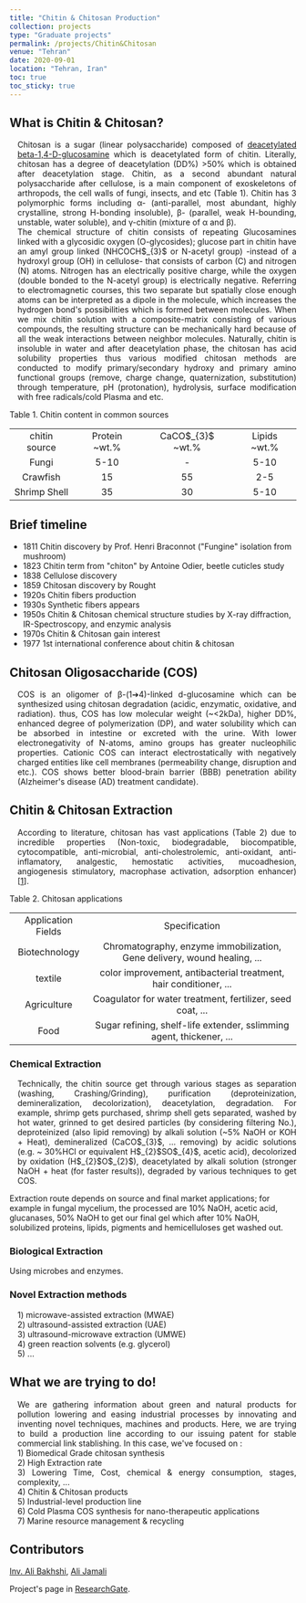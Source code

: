 ```yaml
---
title: "Chitin & Chitosan Production"
collection: projects
type: "Graduate projects"
permalink: /projects/Chitin&Chitosan
venue: "Tehran"
date: 2020-09-01
location: "Tehran, Iran"
toc: true
toc_sticky: true
---
```

<h2>What is Chitin & Chitosan?</h2>

<p align="justify" style="padding-left: 1em">Chitosan is a sugar (linear polysaccharide) composed of <a href="https://pubchem.ncbi.nlm.nih.gov/compound/Chitosan">
deacetylated beta-1,4-D-glucosamine</a> which is deacetylated form of chitin. Literally, chitosan has a degree of deacetylation (DD%) >50% which is obtained after 
deacetylation stage. Chitin, as a second abundant natural polysaccharide after cellulose, is a main component of exoskeletons of arthropods, the cell walls of fungi, 
insects, and etc (Table 1). Chitin has 3 polymorphic forms including α- (anti-parallel, most abundant, highly crystalline, strong H-bonding insoluble), 
β- (parallel, weak H-bounding, unstable, water soluble), and γ-chitin (mixture of α and β).<br>
The chemical structure of chitin consists of repeating Glucosamines linked 
with a glycosidic oxygen (O-glycosides); glucose part in chitin have an amyl group linked (NHCOCH$_{3}$ or N-acetyl group) -instead of a hydroxyl group (OH) in cellulose- that consists 
of carbon (C) and nitrogen (N) atoms. Nitrogen has an electrically positive charge, while the oxygen (double bonded to the N-acetyl group) is electrically negative. 
Referring to electromagnetic courses, this two separate but spatially close enough atoms can be interpreted as a dipole in the molecule, which increases the hydrogen bond's 
possibilities which is formed between molecules. When we mix chitin solution with a composite-matrix consisting of various compounds, the resulting structure can be 
mechanically hard because of all the weak interactions between neighbor molecules. Naturally, chitin is insoluble in water and after deacetylation phase, the 
chitosan has acid solubility properties thus various modified chitosan methods are conducted to modify primary/secondary hydroxy and primary amino functional groups 
(remove, charge change, quaternization, substitution) through temperature, pH (protonation), hydrolysis, surface modification with free radicals/cold Plasma and etc.
</p>

Table 1. Chitin content in common sources
 <table style="text-align:center">
  <tr>
    <td>chitin source</td>
    <td>Protein ~wt.%</td>
    <td>CaCO$_{3}$ ~wt.%</td>
	<td>Lipids ~wt.%</td>
  </tr>
  <tr>
    <td>Fungi</td>
    <td>5-10</td>
    <td>-</td>
	<td>5-10</td>
  </tr>
  <tr>
    <td>Crawfish</td>
    <td>15</td>
    <td>55</td>
	<td>2-5</td>
  </tr>
  <tr>
    <td>Shrimp Shell</td>
    <td>35</td>
    <td>30</td>
	<td>5-10</td>
  </tr>
</table>

<h2>Brief timeline</h2>

<p align="justify" style="padding-left: 1em">
<ul>
<li>1811 Chitin discovery by Prof. Henri Braconnot ("Fungine" isolation from mushroom)</li>
<li>1823 Chitin term from "chiton" by Antoine Odier, beetle cuticles study</li>
<li>1838 Cellulose discovery</li>
<li>1859 Chitosan discovery by Rought</li>
<li>1920s Chitin fibers production</li>
<li>1930s Synthetic fibers appears</li>
<li>1950s Chitin & Chitosan chemical structure studies by X-ray diffraction, IR-Spectroscopy, and enzymic analysis</li>
<li>1970s Chitin & Chitosan gain interest</li>
<li>1977 1st international conference about chitin & chitosan</li>
</ul>
</p>

<h2>Chitosan Oligosaccharide (COS)</h2>

<p align="justify" style="padding-left: 1em">
COS is an oligomer of β-(1➔4)-linked d-glucosamine which can be synthesized using chitosan degradation (acidic, enzymatic, oxidative, and radiation).
thus, COS has low molecular weight (~<2kDa), higher DD%, enhanced degree of polymerization (DP), and water solubility which can be absorbed in intestine 
or excreted with the urine. With lower electronegativity of N-atoms, amino groups has greater nucleophilic properties. Cationic COS can interact
electrostatically with negatively charged entities like cell membranes (permeability change, disruption and etc.). COS shows better blood-brain barrier (BBB) 
penetration ability (Alzheimer's disease (AD) treatment candidate).
</p>

<h2>Chitin & Chitosan Extraction</h2>

<p align="justify" style="padding-left: 1em">
According to literature, chitosan has vast applications (Table 2) due to incredible properties (Non-toxic, biodegradable, biocompatible, cytocompatible, anti-microbial, 
anti-cholestrolemic, anti-oxidant, anti-inflamatory, analgestic, hemostatic activities, mucoadhesion, angiogenesis stimulatory, macrophase activation, 
adsorption enhancer) [<a href="https://doi.org/10.3390/polym3041875">1</a>]. 
</p>

Table 2. Chitosan applications
<table style="text-align:center">
  <tr>
    <td>Application Fields</td>
    <td>Specification</td>
  </tr>
  <tr>
    <td>Biotechnology</td>
    <td>Chromatography, enzyme immobilization, Gene delivery, wound healing, ...</td>
  </tr>
  <tr>
    <td>textile</td>
    <td>color improvement, antibacterial treatment, hair conditioner, ...</td>
  </tr>
  <tr>
    <td>Agriculture</td>
    <td>Coagulator for water treatment, fertilizer, seed coat, ...</td>
  </tr>
  <tr>
    <td>Food</td>
    <td>Sugar refining, shelf-life extender, sslimming agent, thickener, ...</td>
  </tr>
</table>

<h3>Chemical Extraction</h3>

<p align="justify" style="padding-left: 1em">
Technically, the chitin source get through various stages as separation (washing, Crashing/Grinding), purification (deproteinization, demineralization, decolorization), 
deacetylation, degradation. For example, shrimp gets purchased, shrimp shell gets separated, washed by hot water, grinned to get desired particles (by considering filtering No.), 
deproteinized (also lipid removing) by alkali solution (~5% NaOH or KOH + Heat), demineralized (CaCO$_{3}$, ... removing) by acidic solutions (e.g. ~ 30%HCl or equivalent H$_{2}$SO$_{4}$, acetic acid), 
decolorized by oxidation (H$_{2}$O$_{2}$), deacetylated by alkali solution (stronger NaOH + heat (for faster results)), degraded by various techniques to get COS.<br>

Extraction route depends on source and final market applications; for example in fungal mycelium, the processed are 10% NaOH, acetic acid, glucanases, 50% NaOH to get 
our final gel which after 10% NaOH, solubilized proteins, lipids, pigments and hemicelluloses get washed out.
</p>

<h3>Biological Extraction</h3>
Using microbes and enzymes.

<h3>Novel Extraction methods</h3>

<p align="justify" style="padding-left: 1em">
1) microwave-assisted extraction (MWAE) <br>
2) ultrasound-assisted extraction (UAE) <br>
3) ultrasound-microwave extraction (UMWE) <br>
4) green reaction solvents (e.g. glycerol) <br>
5) ...
</p>

<h2>What we are trying to do!</h2>

<p align="justify" style="padding-left: 1em">
We are gathering information about green and natural products for pollution lowering and easing industrial processes by innovating and inventing novel techniques, machines and 
products. Here, we are trying to build a production line according to our issuing patent for stable commercial link stablishing. In this case, we've focused on :
<br>
1) Biomedical Grade chitosan synthesis<br>
2) High Extraction rate <br>
3) Lowering Time, Cost, chemical & energy consumption, stages, complexity, ...<br>
4) Chitin & Chitosan products<br>
5) Industrial-level production line<br>
6) Cold Plasma COS synthesis for nano-therapeutic applications<br>
7) Marine resource management & recycling
</p>

<h2>Contributors</h2>

<a href="https://www.linkedin.com/in/ali-bakhshi-"> Inv. Ali Bakhshi</a>,   <a href="https://www.linkedin.com/in/ali-jamali-84570848/"> Ali Jamali</a><br>

Project's page in <a href="https://www.researchgate.net/project/Chitosan-and-chitin-extraction">ResearchGate</a>.
